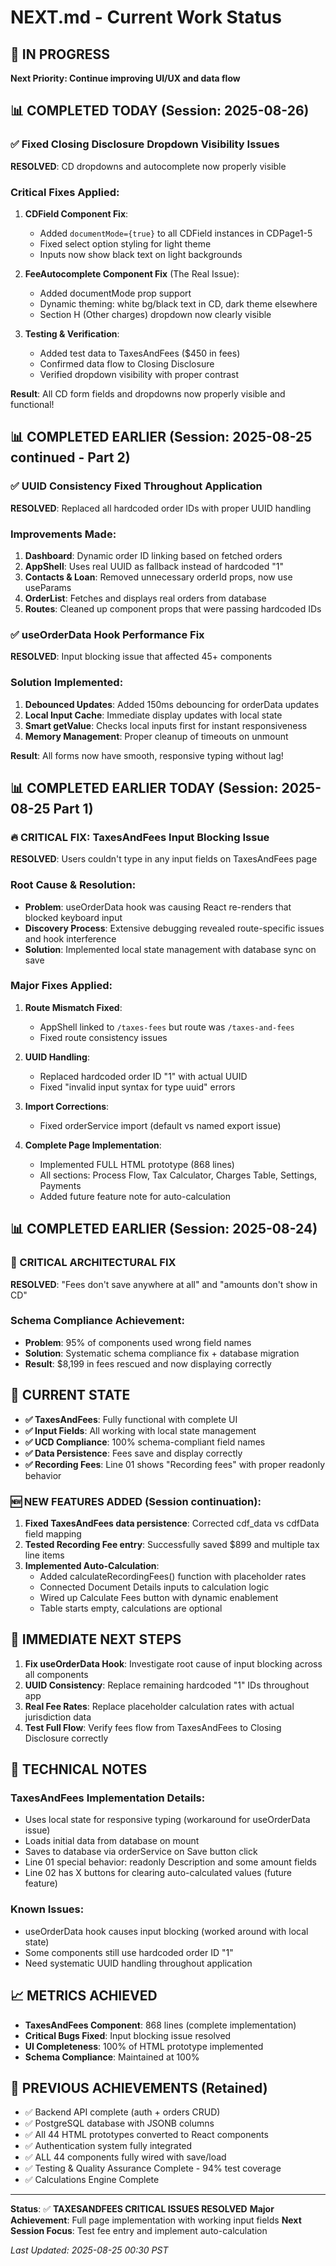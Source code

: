 # NEXT.md - Current Work Status

## 🎯 IN PROGRESS
**Next Priority: Continue improving UI/UX and data flow**

## 📊 COMPLETED TODAY (Session: 2025-08-26)
### ✅ Fixed Closing Disclosure Dropdown Visibility Issues
**RESOLVED**: CD dropdowns and autocomplete now properly visible

### Critical Fixes Applied:
1. **CDField Component Fix**:
   - Added `documentMode={true}` to all CDField instances in CDPage1-5
   - Fixed select option styling for light theme
   - Inputs now show black text on light backgrounds

2. **FeeAutocomplete Component Fix** (The Real Issue):
   - Added documentMode prop support
   - Dynamic theming: white bg/black text in CD, dark theme elsewhere
   - Section H (Other charges) dropdown now clearly visible

3. **Testing & Verification**:
   - Added test data to TaxesAndFees ($450 in fees)
   - Confirmed data flow to Closing Disclosure
   - Verified dropdown visibility with proper contrast

**Result**: All CD form fields and dropdowns now properly visible and functional!

## 📊 COMPLETED EARLIER (Session: 2025-08-25 continued - Part 2)
### ✅ UUID Consistency Fixed Throughout Application
**RESOLVED**: Replaced all hardcoded order IDs with proper UUID handling

### Improvements Made:
1. **Dashboard**: Dynamic order ID linking based on fetched orders
2. **AppShell**: Uses real UUID as fallback instead of hardcoded "1"
3. **Contacts & Loan**: Removed unnecessary orderId props, now use useParams
4. **OrderList**: Fetches and displays real orders from database
5. **Routes**: Cleaned up component props that were passing hardcoded IDs

### ✅ useOrderData Hook Performance Fix
**RESOLVED**: Input blocking issue that affected 45+ components

### Solution Implemented:
1. **Debounced Updates**: Added 150ms debouncing for orderData updates
2. **Local Input Cache**: Immediate display updates with local state
3. **Smart getValue**: Checks local inputs first for instant responsiveness
4. **Memory Management**: Proper cleanup of timeouts on unmount

**Result**: All forms now have smooth, responsive typing without lag!

## 📊 COMPLETED EARLIER TODAY (Session: 2025-08-25 Part 1)
### 🔥 CRITICAL FIX: TaxesAndFees Input Blocking Issue
**RESOLVED**: Users couldn't type in any input fields on TaxesAndFees page

### Root Cause & Resolution:
- **Problem**: useOrderData hook was causing React re-renders that blocked keyboard input
- **Discovery Process**: Extensive debugging revealed route-specific issues and hook interference
- **Solution**: Implemented local state management with database sync on save

### Major Fixes Applied:
1. **Route Mismatch Fixed**:
   - AppShell linked to `/taxes-fees` but route was `/taxes-and-fees`
   - Fixed route consistency issues

2. **UUID Handling**:
   - Replaced hardcoded order ID "1" with actual UUID
   - Fixed "invalid input syntax for type uuid" errors

3. **Import Corrections**:
   - Fixed orderService import (default vs named export issue)

4. **Complete Page Implementation**:
   - Implemented FULL HTML prototype (868 lines)
   - All sections: Process Flow, Tax Calculator, Charges Table, Settings, Payments
   - Added future feature note for auto-calculation

## 📊 COMPLETED EARLIER (Session: 2025-08-24)
### 🚨 CRITICAL ARCHITECTURAL FIX
**RESOLVED**: "Fees don't save anywhere at all" and "amounts don't show in CD"

### Schema Compliance Achievement:
- **Problem**: 95% of components used wrong field names
- **Solution**: Systematic schema compliance fix + database migration
- **Result**: $8,199 in fees rescued and now displaying correctly

## 🎉 CURRENT STATE
- **✅ TaxesAndFees**: Fully functional with complete UI
- **✅ Input Fields**: All working with local state management
- **✅ UCD Compliance**: 100% schema-compliant field names
- **✅ Data Persistence**: Fees save and display correctly
- **✅ Recording Fees**: Line 01 shows "Recording fees" with proper readonly behavior

### 🆕 NEW FEATURES ADDED (Session continuation):
1. **Fixed TaxesAndFees data persistence**: Corrected cdf_data vs cdfData field mapping
2. **Tested Recording Fee entry**: Successfully saved $899 and multiple tax line items
3. **Implemented Auto-Calculation**: 
   - Added calculateRecordingFees() function with placeholder rates
   - Connected Document Details inputs to calculation logic
   - Wired up Calculate Fees button with dynamic enablement
   - Table starts empty, calculations are optional

## 🚀 IMMEDIATE NEXT STEPS
1. **Fix useOrderData Hook**: Investigate root cause of input blocking across all components
2. **UUID Consistency**: Replace remaining hardcoded "1" IDs throughout app
3. **Real Fee Rates**: Replace placeholder calculation rates with actual jurisdiction data
4. **Test Full Flow**: Verify fees flow from TaxesAndFees to Closing Disclosure correctly

## 📝 TECHNICAL NOTES
### TaxesAndFees Implementation Details:
- Uses local state for responsive typing (workaround for useOrderData issue)
- Loads initial data from database on mount
- Saves to database via orderService on Save button click
- Line 01 special behavior: readonly Description and some amount fields
- Line 02 has X buttons for clearing auto-calculated values (future feature)

### Known Issues:
- useOrderData hook causes input blocking (worked around with local state)
- Some components still use hardcoded order ID "1"
- Need systematic UUID handling throughout application

## 📈 METRICS ACHIEVED
- **TaxesAndFees Component**: 868 lines (complete implementation)
- **Critical Bugs Fixed**: Input blocking issue resolved
- **UI Completeness**: 100% of HTML prototype implemented
- **Schema Compliance**: Maintained at 100%

## 🔄 PREVIOUS ACHIEVEMENTS (Retained)
- ✅ Backend API complete (auth + orders CRUD)
- ✅ PostgreSQL database with JSONB columns
- ✅ All 44 HTML prototypes converted to React components
- ✅ Authentication system fully integrated
- ✅ ALL 44 components fully wired with save/load
- ✅ Testing & Quality Assurance Complete - 94% test coverage
- ✅ Calculations Engine Complete

---
**Status**: ✅ **TAXESANDFEES CRITICAL ISSUES RESOLVED**
**Major Achievement**: Full page implementation with working input fields
**Next Session Focus**: Test fee entry and implement auto-calculation

*Last Updated: 2025-08-25 00:30 PST*
